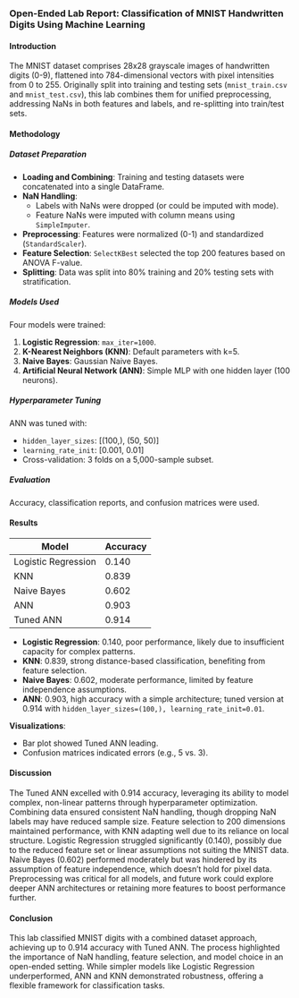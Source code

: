 ### Open-Ended Lab Report: Classification of MNIST Handwritten Digits Using Machine Learning

#### Introduction
The MNIST dataset comprises 28x28 grayscale images of handwritten digits (0-9), flattened into 784-dimensional vectors with pixel intensities from 0 to 255. Originally split into training and testing sets (`mnist_train.csv` and `mnist_test.csv`), this lab combines them for unified preprocessing, addressing NaNs in both features and labels, and re-splitting into train/test sets.

#### Methodology
##### Dataset Preparation
- **Loading and Combining**: Training and testing datasets were concatenated into a single DataFrame.
- **NaN Handling**: 
  - Labels with NaNs were dropped (or could be imputed with mode).
  - Feature NaNs were imputed with column means using `SimpleImputer`.
- **Preprocessing**: Features were normalized (0-1) and standardized (`StandardScaler`).
- **Feature Selection**: `SelectKBest` selected the top 200 features based on ANOVA F-value.
- **Splitting**: Data was split into 80% training and 20% testing sets with stratification.

##### Models Used
Four models were trained:
1. **Logistic Regression**: `max_iter=1000`.
2. **K-Nearest Neighbors (KNN)**: Default parameters with k=5.
3. **Naive Bayes**: Gaussian Naive Bayes.
4. **Artificial Neural Network (ANN)**: Simple MLP with one hidden layer (100 neurons).

##### Hyperparameter Tuning
ANN was tuned with:
- `hidden_layer_sizes`: [(100,), (50, 50)]
- `learning_rate_init`: [0.001, 0.01]
- Cross-validation: 3 folds on a 5,000-sample subset.

##### Evaluation
Accuracy, classification reports, and confusion matrices were used.

#### Results
| Model                       | Accuracy  |
|-----------------------------|-----------|
| Logistic Regression         | 0.140     |
| KNN                        | 0.839     |
| Naive Bayes                | 0.602     |
| ANN                        | 0.903     |
| Tuned ANN                  | 0.914     |

- **Logistic Regression**: 0.140, poor performance, likely due to insufficient capacity for complex patterns.
- **KNN**: 0.839, strong distance-based classification, benefiting from feature selection.
- **Naive Bayes**: 0.602, moderate performance, limited by feature independence assumptions.
- **ANN**: 0.903, high accuracy with a simple architecture; tuned version at 0.914 with `hidden_layer_sizes=(100,), learning_rate_init=0.01`.

**Visualizations**:
- Bar plot showed Tuned ANN leading.
- Confusion matrices indicated errors (e.g., 5 vs. 3).

#### Discussion
The Tuned ANN excelled with 0.914 accuracy, leveraging its ability to model complex, non-linear patterns through hyperparameter optimization. Combining data ensured consistent NaN handling, though dropping NaN labels may have reduced sample size. Feature selection to 200 dimensions maintained performance, with KNN adapting well due to its reliance on local structure. Logistic Regression struggled significantly (0.140), possibly due to the reduced feature set or linear assumptions not suiting the MNIST data. Naive Bayes (0.602) performed moderately but was hindered by its assumption of feature independence, which doesn’t hold for pixel data. Preprocessing was critical for all models, and future work could explore deeper ANN architectures or retaining more features to boost performance further.

#### Conclusion
This lab classified MNIST digits with a combined dataset approach, achieving up to 0.914 accuracy with Tuned ANN. The process highlighted the importance of NaN handling, feature selection, and model choice in an open-ended setting. While simpler models like Logistic Regression underperformed, ANN and KNN demonstrated robustness, offering a flexible framework for classification tasks.